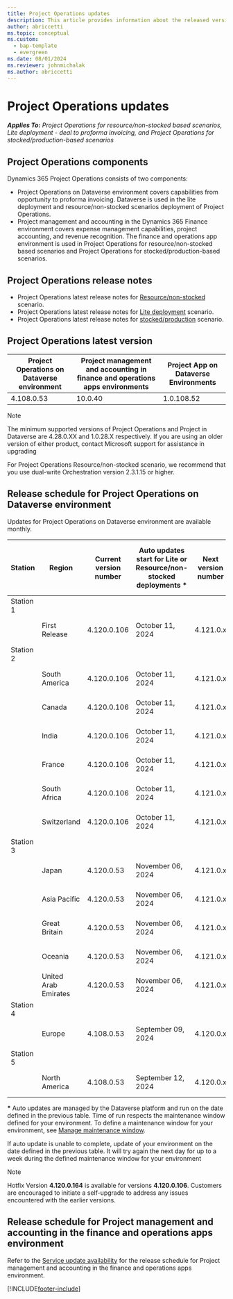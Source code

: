```yaml
---
title: Project Operations updates
description: This article provides information about the released versions of Dynamics 365 Project Operations.
author: abriccetti
ms.topic: conceptual
ms.custom: 
  - bap-template
  - evergreen
ms.date: 08/01/2024
ms.reviewer: johnmichalak
ms.author: abriccetti
---
```


# Project Operations updates

_**Applies To:** Project Operations for resource/non-stocked based scenarios, Lite deployment - deal to proforma invoicing, and Project Operations for stocked/production-based scenarios_



## Project Operations components

Dynamics 365 Project Operations consists of two components:

- Project Operations on Dataverse environment covers capabilities from opportunity to proforma invoicing. Dataverse is used in the lite deployment and resource/non-stocked scenarios deployment of Project Operations.
- Project management and accounting in the Dynamics 365 Finance environment covers expense management capabilities, project accounting, and revenue recognition. The finance and operations app environment is used in Project Operations for resource/non-stocked based scenarios and Project Operations for stocked/production-based scenarios.

## Project Operations release notes
- Project Operations latest release notes for [Resource/non-stocked](whats-new-july-2024-resource-based.md) scenario.
- Project Operations latest release notes for [Lite deployment](../pro/whats-new/whats-new-july-2024-lite.md) scenario.
- Project Operations latest release notes for [stocked/production](../prod-pma/whats-new/whats-new-Feb-2024-stocked.md) scenario.

## Project Operations latest version

| Project Operations on Dataverse environment | Project management and accounting in finance and operations apps environments | Project App on Dataverse Environments |
| --- | --- | --- |
| 4.108.0.53 | 10.0.40 | 1.0.108.52 |

> [!NOTE]
> The minimum supported versions of Project Operations and Project in Dataverse are 4.28.0.XX and 1.0.28.X respectively. If you are using an older version of either product, contact Microsoft support for assistance in upgrading

For Project Operations Resource/non-stocked scenario, we recommend that you use dual-write Orchestration version 2.3.1.15 or higher.

## Release schedule for Project Operations on Dataverse environment

Updates for Project Operations on Dataverse environment are available monthly. 

| Station | Region | Current version number | Auto updates start for Lite or Resource/non-stocked deployments * | Next version number | Next version number available for self-update | Auto updates start for Next version |
|-----------|-----------------------|-----------------|--------------------|---------------------|---------------------|---------------------|
| Station 1 |   &nbsp;              |    &nbsp;       | &nbsp;             |      &nbsp;         |      &nbsp;         |      &nbsp;         |
|   &nbsp;  | First Release         |  4.120.0.106     | October 11, 2024   | 4.121.0.x    | October 25, 2024          | October 29, 2024   |
| Station 2 |   &nbsp;              |    &nbsp;       | &nbsp;             |      &nbsp;         |      &nbsp;         |      &nbsp;         |
|   &nbsp;  | South America         |  4.120.0.106     | October 11, 2024   | 4.121.0.x   | October 25, 2024          | October 29, 2024   |
|   &nbsp;  | Canada                |  4.120.0.106     | October 11, 2024   | 4.121.0.x    | October 25, 2024          | October 29, 2024   |
|   &nbsp;  | India                 |  4.120.0.106     | October 11, 2024   | 4.121.0.x    | October 25, 2024          | October 29, 2024   |
|   &nbsp;  | France                |  4.120.0.106     | October 11, 2024   | 4.121.0.x    | October 25, 2024         | October 29, 2024   |
|   &nbsp;  | South Africa          |  4.120.0.106     | October 11, 2024   | 4.121.0.x   | October 25, 2024          | October 29, 2024   |
|   &nbsp;  | Switzerland           |  4.120.0.106     | October 11, 2024   | 4.121.0.x    | October 25, 2024          | October 29, 2024   |
| Station 3 |      &nbsp;           |     &nbsp;      |     &nbsp;         |      &nbsp;         |      &nbsp;         |      &nbsp;         |
|   &nbsp;  | Japan                 |  4.120.0.53     | November 06, 2024   | 4.121.0.x    | October 29, 2024          | November 06, 2024   |
|   &nbsp;  | Asia Pacific          |  4.120.0.53     | November 06, 2024   | 4.121.0.x    | October 29, 2024          | November 06, 2024   |
|   &nbsp;  | Great Britain         |  4.120.0.53     | November 06, 2024   | 4.121.0.x    | October 29, 2024          | November 06, 2024   |
|   &nbsp;  | Oceania               |  4.120.0.53     | November 06, 2024   | 4.121.0.x    | October 29, 2024          | November 06, 2024    |
|   &nbsp;  | United Arab Emirates  |  4.120.0.53     | November 06, 2024   | 4.121.0.x    | October 29, 2024          | November 06, 2024   |
| Station 4 |     &nbsp;            |     &nbsp;      |     &nbsp;         |      &nbsp;         |      &nbsp;         |      &nbsp;         |
|   &nbsp;  | Europe                |  4.108.0.53     | September 09, 2024   | 4.120.0.x    | October 04, 2024          | October 29, 2024    |
| Station 5 |     &nbsp;            |     &nbsp;      |     &nbsp;         |      &nbsp;         |      &nbsp;         |      &nbsp;         |
|   &nbsp;  | North America         |  4.108.0.53     | September 12, 2024  | 4.120.0.x   | October 04, 2024          | October 29, 2024    |

__\*__ Auto updates are managed by the Dataverse platform and run on the date defined in the previous table. Time of run respects the maintenance window defined for your environment. To define a maintenance window for your environment, see [Manage maintenance window](/power-platform/admin/manage-maintenance-window).

If auto update is unable to complete, update of your environment on the date defined in the previous table. It will try again the next day for up to a week during the defined maintenance window for your environment

> [!NOTE]
> Hotfix Version **4.120.0.164** is available for versions **4.120.0.106**. Customers are encouraged to initiate a self-upgrade to address any issues encountered with the earlier versions.

## Release schedule for Project management and accounting in the finance and operations apps environment

Refer to the [Service update availability](/dynamics365/fin-ops-core/fin-ops/get-started/public-preview-releases?toc=%2fdynamics365%2ffinance%2ftoc.json) for the release schedule for Project management and accounting in the finance and operations apps environment. 

[!INCLUDE[footer-include](../includes/footer-banner.md)]
